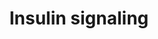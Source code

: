 ---
annotations:
- type: Pathway Ontology
  value: insulin signaling pathway
authors:
- MaintBot
- Zari
- Mkutmon
- Eweitz
description: Insulin signaling influences energy metabolism as well as growth. The
  presence of insulin signals the fed state, and this signal is passed via the AKT
  branch, which leads to the uptake of glucose from the blood. Other branches of the
  signal cascade lead to cell growth and differentation.
last-edited: 2021-05-14
organisms:
- Bos taurus
redirect_from:
- /index.php/Pathway:WP966
- /instance/WP966
schema-jsonld:
- '@context': https://schema.org/
  '@id': https://wikipathways.github.io/pathways/WP966.html
  '@type': Dataset
  creator:
    '@type': Organization
    name: WikiPathways
  description: Insulin signaling influences energy metabolism as well as growth. The
    presence of insulin signals the fed state, and this signal is passed via the AKT
    branch, which leads to the uptake of glucose from the blood. Other branches of
    the signal cascade lead to cell growth and differentation.
  keywords:
  - MAPK8
  - VAMP2
  - RPS6KA4
  - RHEB
  - SHC2
  - MAP4K3
  - HRAS
  - MAP3K7
  - PTP
  - AKT1
  - MAP3K11
  - MAP3K3
  - STXBP2
  - PIK3R2
  - PIK3CA
  - FOXO3
  - IRS4
  - MAP3K4
  - TBC1D4
  - MAPK11
  - LIPE
  - MAP4K5
  - SHC1
  - PFKL
  - KIF5B
  - SORBS1
  - SLC2A1
  - PIK3CB
  - PTPN11
  - CYTH3
  - ELK1
  - MTOR
  - MAP4K1
  - MAPK7
  - STXBP1
  - ENPP1
  - PIK3C3
  - IRS2
  - PRKCB
  - PIK3C2G
  - GRB2
  - CAP1
  - RAC1
  - SGK3
  - MAP3K9
  - RAC2
  - FLOT2
  - PDPK1
  - EHD2
  - PRKCQ
  - MAPK1
  - RPS6KB1
  - MAP3K10
  - PTPRF
  - PTPN1
  - XBP1
  - PIK3R3
  - SOCS3
  - PTEN
  - STXBP4
  - PRKCI
  - PIK3R1
  - MAP3K5
  - SOCS1
  - RHOQ
  - STX4
  - TSC1
  - IKBKB
  - SOS2
  - MAP3K13
  - MAP2K1
  - MAP4K4
  - RPS6KA3
  - ARF1
  - MAP3K8
  - RHOJ
  - RPS6KA6
  - MAP2K3
  - MAP2K2
  - PFKM
  - MAPK4
  - MAPK9
  - MAP2K4
  - TSC2
  - GRB10
  - MINK1
  - SHC3
  - SOS1
  - ARF6
  - GYG1
  - MAPK6
  - MAP3K2
  - FLOT1
  - PRKAA2
  - RPS6KA1
  - STXBP3
  - PRKAA1
  - JUN
  - CBL
  - MAP2K6
  - RAB4A
  - INPPL1
  - CBLB
  - SGK2
  - PRKCH
  - SNAP25
  - GSK3B
  - RAPGEF1
  - IGF1R
  - GSK3A
  - SRF
  - KIF3A
  - FOS
  - AKT2
  - INSR
  - MAPK14
  - MAP3K12
  - MAPK10
  - TRIB3
  - MYO1C
  - PIK3CG
  - SNAP23
  - INPP4A
  - ARHGAP33
  - EIF4E
  - MAP2K7
  - CRK
  - RPS6KA5
  - PRKCD
  - CBLC
  - MAP4K2
  - MAPK13
  - PRKCZ
  - EIF4EBP1
  - RPS6KB2
  - EHD1
  - SLC2A4
  - MAPK3
  - RAF1
  - PIK3CD
  - GYS2
  - MAP2K5
  - EGR1
  - FOXO1
  - MAPK12
  - SH2B2
  - GAB1
  - PIK3C2A
  - PRKCA
  - MAP3K14
  - IRS1
  - GYS1
  - MAP3K1
  - GRB14
  - PPP1R3A
  - SGK1
  - RPS6KA2
  - MAP3K6
  - PIK3R4
  - RRAD
  license: CC0
  name: Insulin signaling
seo: CreativeWork
title: Insulin signaling
wpid: WP966
---